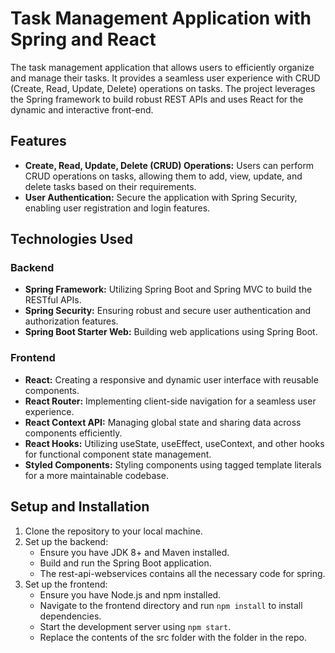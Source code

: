 # Task Management Application with Spring and React

The task management application that allows users to efficiently organize and manage their tasks. It provides a seamless user experience with CRUD (Create, Read, Update, Delete) operations on tasks. The project leverages the Spring framework to build robust REST APIs and uses React for the dynamic and interactive front-end.

## Features

- **Create, Read, Update, Delete (CRUD) Operations:** Users can perform CRUD operations on tasks, allowing them to add, view, update, and delete tasks based on their requirements.
- **User Authentication:** Secure the application with Spring Security, enabling user registration and login features.

## Technologies Used

### Backend

- **Spring Framework:** Utilizing Spring Boot and Spring MVC to build the RESTful APIs.
- **Spring Security:** Ensuring robust and secure user authentication and authorization features.
- **Spring Boot Starter Web:** Building web applications using Spring Boot.

### Frontend

- **React:** Creating a responsive and dynamic user interface with reusable components.
- **React Router:** Implementing client-side navigation for a seamless user experience.
- **React Context API:** Managing global state and sharing data across components efficiently.
- **React Hooks:** Utilizing useState, useEffect, useContext, and other hooks for functional component state management.
- **Styled Components:** Styling components using tagged template literals for a more maintainable codebase.

## Setup and Installation

1. Clone the repository to your local machine.
2. Set up the backend:
   - Ensure you have JDK 8+ and Maven installed.
   - Build and run the Spring Boot application.
   - The rest-api-webservices contains all the necessary code for spring.
3. Set up the frontend:
   - Ensure you have Node.js and npm installed.
   - Navigate to the frontend directory and run `npm install` to install dependencies.
   - Start the development server using `npm start`.
   - Replace the contents of the src folder with the folder in the repo.

